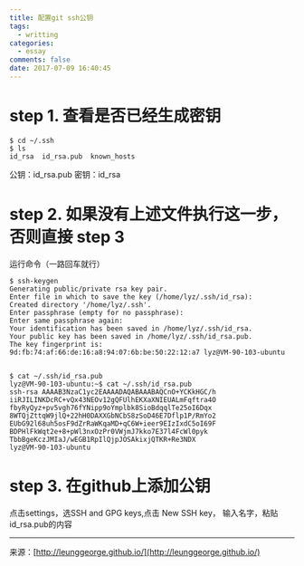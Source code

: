 ```yaml
---
title: 配置git ssh公钥
tags:
  - writting
categories:
  - essay
comments: false
date: 2017-07-09 16:40:45
---
```


# step 1. 查看是否已经生成密钥

```
$ cd ~/.ssh
$ ls
id_rsa  id_rsa.pub  known_hosts

```
公钥：id_rsa.pub
密钥：id_rsa

<!--more-->

# step 2. 如果没有上述文件执行这一步，否则直接 step 3
运行命令（一路回车就行）

```
$ ssh-keygen
Generating public/private rsa key pair.
Enter file in which to save the key (/home/lyz/.ssh/id_rsa):
Created directory '/home/lyz/.ssh'.
Enter passphrase (empty for no passphrase):
Enter same passphrase again:
Your identification has been saved in /home/lyz/.ssh/id_rsa.
Your public key has been saved in /home/lyz/.ssh/id_rsa.pub.
The key fingerprint is:
9d:fb:74:af:66:de:16:a8:94:07:6b:be:50:22:12:a7 lyz@VM-90-103-ubuntu


$ cat ~/.ssh/id_rsa.pub
lyz@VM-90-103-ubuntu:~$ cat ~/.ssh/id_rsa.pub
ssh-rsa AAAAB3NzaC1yc2EAAAADAQABAAABAQCnO+YCKkHGC/h
iiRJILINKDcRC+vQx43NEOv12gQFUlhEKXaXNIEUALmFqftra4O
fbyRyQyz+pv5vgh76fYNipp9oYmplbk8SioBdqqlTe25oI6Dqx
8WTQjZttqW9jlQ+22hH0DAXXGbNCbS8zSoD46E7Dflp1P/RmYo2
EUbG92l68uh5osF9dZrRaWKqaMD+qC6W+ieer9EIzIxdC5oI69F
BDPHlFkWqt2e+8+pWl3nxOzPr0VWjmJ7kko7E37l4FcWl0pyk
TbbBgeKczJMIaJ/wEGB1RpIlQjpJOSAkixjQTKR+Re3NDX
lyz@VM-90-103-ubuntu

```

# step 3. 在github上添加公钥
点击settings，选SSH and GPG keys,点击 New SSH key， 输入名字，粘贴id_rsa.pub的内容







---
<link rel="stylesheet" href="http://yandex.st/highlightjs/6.1/styles/default.min.css">
<script src="http://yandex.st/highlightjs/6.1/highlight.min.js"></script>
<script>
hljs.tabReplace = ' ';
hljs.initHighlightingOnLoad();
</script>


来源：[http://leunggeorge.github.io/](http://leunggeorge.github.io/)  
